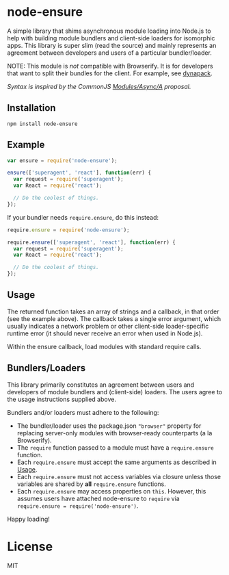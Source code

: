 # node-ensure

A simple library that shims asynchronous module loading into Node.js to help
with building module bundlers and client-side loaders for isomorphic apps.
This library is super slim (read the source) and mainly represents an agreement
between developers and users of a particular bundler/loader.

NOTE: This module is *not* compatible with Browserify. It is for developers that
want to split their bundles for the client. For example, see
[dynapack](https://github.com/bauerca/dynapack).

*Syntax is inspired by the CommonJS
[Modules/Async/A](http://wiki.commonjs.org/wiki/Modules/Async/A) proposal.*


## Installation

```
npm install node-ensure
```

## Example

```js
var ensure = require('node-ensure');

ensure(['superagent', 'react'], function(err) {
  var request = require('superagent');
  var React = require('react');

  // Do the coolest of things.
});
```

If your bundler needs `require.ensure`, do this instead:

```js
require.ensure = require('node-ensure');

require.ensure(['superagent', 'react'], function(err) {
  var request = require('superagent');
  var React = require('react');

  // Do the coolest of things.
});
```

## Usage

The returned function takes an array of strings and a callback, in that
order (see the example above). The callback takes a single error argument, which
usually indicates a network problem or other client-side loader-specific runtime
error (it should never receive an error when used in Node.js).

Within the ensure callback, load modules with standard require calls.

## Bundlers/Loaders

This library primarily constitutes an agreement between users and developers of
module bundlers and (client-side) loaders. The users agree to the usage instructions
supplied above.

Bundlers and/or loaders must adhere to the following:

- The bundler/loader uses the package.json `"browser"` property for replacing
  server-only modules with browser-ready counterparts (a la Browserify).
- The `require` function passed to a module must have a `require.ensure`
  function.
- Each `require.ensure` must accept the same arguments as described in [Usage](#usage).
- Each `require.ensure` must not access variables via closure unless those variables
  are shared by **all** `require.ensure` functions.
- Each `require.ensure` may access properties
  on `this`. However, this assumes users have attached node-ensure to `require` via
  `require.ensure = require('node-ensure')`.

Happy loading!

# License

MIT
